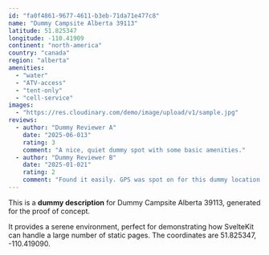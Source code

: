 ```yaml
---
id: "fa0f4861-9677-4611-b3eb-71da71e477c8"
name: "Dummy Campsite Alberta 39113"
latitude: 51.825347
longitude: -110.41909
continent: "north-america"
country: "canada"
region: "alberta"
amenities:
  - "water"
  - "ATV-access"
  - "tent-only"
  - "cell-service"
images:
  - "https://res.cloudinary.com/demo/image/upload/v1/sample.jpg"
reviews:
  - author: "Dummy Reviewer A"
    date: "2025-06-013"
    rating: 3
    comment: "A nice, quiet dummy spot with some basic amenities."
  - author: "Dummy Reviewer B"
    date: "2025-01-021"
    rating: 2
    comment: "Found it easily. GPS was spot on for this dummy location."
---
```


This is a **dummy description** for Dummy Campsite Alberta 39113, generated for the proof of concept.

It provides a serene environment, perfect for demonstrating how SvelteKit can handle a large number of static pages. The coordinates are 51.825347, -110.419090.
